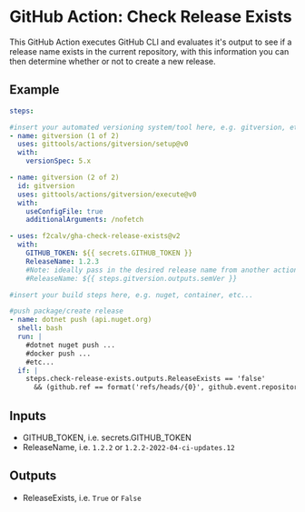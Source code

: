 # GitHub Action: Check Release Exists

This GitHub Action executes GitHub CLI and evaluates it's output to see if a release name exists in the current repository, with this information you can then determine whether or not to create a new release.

## Example

```yaml
steps:

#insert your automated versioning system/tool here, e.g. gitversion, etc...
- name: gitversion (1 of 2)
  uses: gittools/actions/gitversion/setup@v0
  with:
    versionSpec: 5.x

- name: gitversion (2 of 2)
  id: gitversion
  uses: gittools/actions/gitversion/execute@v0
  with:
    useConfigFile: true
    additionalArguments: /nofetch

- uses: f2calv/gha-check-release-exists@v2
  with:
    GITHUB_TOKEN: ${{ secrets.GITHUB_TOKEN }}
    ReleaseName: 1.2.3
    #Note: ideally pass in the desired release name from another action output
    #ReleaseName: ${{ steps.gitversion.outputs.semVer }}

#insert your build steps here, e.g. nuget, container, etc...

#push package/create release
- name: dotnet push (api.nuget.org)
  shell: bash
  run: |
    #dotnet nuget push ...
    #docker push ...
    #etc...
  if: |
    steps.check-release-exists.outputs.ReleaseExists == 'false'
      && (github.ref == format('refs/heads/{0}', github.event.repository.default_branch) || github.event.inputs.PublishPreview == 'true')
```

## Inputs

- GITHUB_TOKEN, i.e. secrets.GITHUB_TOKEN
- ReleaseName, i.e. `1.2.2` or `1.2.2-2022-04-ci-updates.12`

## Outputs

- ReleaseExists, i.e. `True` or `False`
